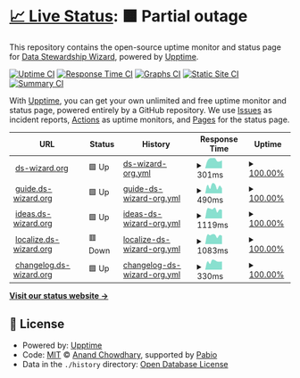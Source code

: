 # [📈 Live Status](https://ds-wizard.github.io/status): <!--live status--> **🟧 Partial outage**

This repository contains the open-source uptime monitor and status page for [Data Stewardship Wizard](https://ds-wizard.org), powered by [Upptime](https://github.com/upptime/upptime).

[![Uptime CI](https://github.com/ds-wizard/status/workflows/Uptime%20CI/badge.svg)](https://github.com/ds-wizard/status/actions?query=workflow%3A%22Uptime+CI%22)
[![Response Time CI](https://github.com/ds-wizard/status/workflows/Response%20Time%20CI/badge.svg)](https://github.com/ds-wizard/status/actions?query=workflow%3A%22Response+Time+CI%22)
[![Graphs CI](https://github.com/ds-wizard/status/workflows/Graphs%20CI/badge.svg)](https://github.com/ds-wizard/status/actions?query=workflow%3A%22Graphs+CI%22)
[![Static Site CI](https://github.com/ds-wizard/status/workflows/Static%20Site%20CI/badge.svg)](https://github.com/ds-wizard/status/actions?query=workflow%3A%22Static+Site+CI%22)
[![Summary CI](https://github.com/ds-wizard/status/workflows/Summary%20CI/badge.svg)](https://github.com/ds-wizard/status/actions?query=workflow%3A%22Summary+CI%22)

With [Upptime](https://upptime.js.org), you can get your own unlimited and free uptime monitor and status page, powered entirely by a GitHub repository. We use [Issues](https://github.com/ds-wizard/status/issues) as incident reports, [Actions](https://github.com/ds-wizard/status/actions) as uptime monitors, and [Pages](https://ds-wizard.github.io/status) for the status page.

<!--start: status pages-->
<!-- This summary is generated by Upptime (https://github.com/upptime/upptime) -->
<!-- Do not edit this manually, your changes will be overwritten -->
<!-- prettier-ignore -->
| URL | Status | History | Response Time | Uptime |
| --- | ------ | ------- | ------------- | ------ |
| <img alt="" src="https://icons.duckduckgo.com/ip3/ds-wizard.org.ico" height="13"> [ds-wizard.org](https://ds-wizard.org) | 🟩 Up | [ds-wizard-org.yml](https://github.com/ds-wizard/status/commits/HEAD/history/ds-wizard-org.yml) | <details><summary><img alt="Response time graph" src="./graphs/ds-wizard-org/response-time-week.png" height="20"> 301ms</summary><br><a href="https://ds-wizard.github.io/status/history/ds-wizard-org"><img alt="Response time 284" src="https://img.shields.io/endpoint?url=https%3A%2F%2Fraw.githubusercontent.com%2Fds-wizard%2Fstatus%2FHEAD%2Fapi%2Fds-wizard-org%2Fresponse-time.json"></a><br><a href="https://ds-wizard.github.io/status/history/ds-wizard-org"><img alt="24-hour response time 279" src="https://img.shields.io/endpoint?url=https%3A%2F%2Fraw.githubusercontent.com%2Fds-wizard%2Fstatus%2FHEAD%2Fapi%2Fds-wizard-org%2Fresponse-time-day.json"></a><br><a href="https://ds-wizard.github.io/status/history/ds-wizard-org"><img alt="7-day response time 301" src="https://img.shields.io/endpoint?url=https%3A%2F%2Fraw.githubusercontent.com%2Fds-wizard%2Fstatus%2FHEAD%2Fapi%2Fds-wizard-org%2Fresponse-time-week.json"></a><br><a href="https://ds-wizard.github.io/status/history/ds-wizard-org"><img alt="30-day response time 294" src="https://img.shields.io/endpoint?url=https%3A%2F%2Fraw.githubusercontent.com%2Fds-wizard%2Fstatus%2FHEAD%2Fapi%2Fds-wizard-org%2Fresponse-time-month.json"></a><br><a href="https://ds-wizard.github.io/status/history/ds-wizard-org"><img alt="1-year response time 284" src="https://img.shields.io/endpoint?url=https%3A%2F%2Fraw.githubusercontent.com%2Fds-wizard%2Fstatus%2FHEAD%2Fapi%2Fds-wizard-org%2Fresponse-time-year.json"></a></details> | <details><summary><a href="https://ds-wizard.github.io/status/history/ds-wizard-org">100.00%</a></summary><a href="https://ds-wizard.github.io/status/history/ds-wizard-org"><img alt="All-time uptime 100.00%" src="https://img.shields.io/endpoint?url=https%3A%2F%2Fraw.githubusercontent.com%2Fds-wizard%2Fstatus%2FHEAD%2Fapi%2Fds-wizard-org%2Fuptime.json"></a><br><a href="https://ds-wizard.github.io/status/history/ds-wizard-org"><img alt="24-hour uptime 100.00%" src="https://img.shields.io/endpoint?url=https%3A%2F%2Fraw.githubusercontent.com%2Fds-wizard%2Fstatus%2FHEAD%2Fapi%2Fds-wizard-org%2Fuptime-day.json"></a><br><a href="https://ds-wizard.github.io/status/history/ds-wizard-org"><img alt="7-day uptime 100.00%" src="https://img.shields.io/endpoint?url=https%3A%2F%2Fraw.githubusercontent.com%2Fds-wizard%2Fstatus%2FHEAD%2Fapi%2Fds-wizard-org%2Fuptime-week.json"></a><br><a href="https://ds-wizard.github.io/status/history/ds-wizard-org"><img alt="30-day uptime 100.00%" src="https://img.shields.io/endpoint?url=https%3A%2F%2Fraw.githubusercontent.com%2Fds-wizard%2Fstatus%2FHEAD%2Fapi%2Fds-wizard-org%2Fuptime-month.json"></a><br><a href="https://ds-wizard.github.io/status/history/ds-wizard-org"><img alt="1-year uptime 100.00%" src="https://img.shields.io/endpoint?url=https%3A%2F%2Fraw.githubusercontent.com%2Fds-wizard%2Fstatus%2FHEAD%2Fapi%2Fds-wizard-org%2Fuptime-year.json"></a></details>
| <img alt="" src="https://icons.duckduckgo.com/ip3/guide.ds-wizard.org.ico" height="13"> [guide.ds-wizard.org](https://guide.ds-wizard.org) | 🟩 Up | [guide-ds-wizard-org.yml](https://github.com/ds-wizard/status/commits/HEAD/history/guide-ds-wizard-org.yml) | <details><summary><img alt="Response time graph" src="./graphs/guide-ds-wizard-org/response-time-week.png" height="20"> 490ms</summary><br><a href="https://ds-wizard.github.io/status/history/guide-ds-wizard-org"><img alt="Response time 407" src="https://img.shields.io/endpoint?url=https%3A%2F%2Fraw.githubusercontent.com%2Fds-wizard%2Fstatus%2FHEAD%2Fapi%2Fguide-ds-wizard-org%2Fresponse-time.json"></a><br><a href="https://ds-wizard.github.io/status/history/guide-ds-wizard-org"><img alt="24-hour response time 343" src="https://img.shields.io/endpoint?url=https%3A%2F%2Fraw.githubusercontent.com%2Fds-wizard%2Fstatus%2FHEAD%2Fapi%2Fguide-ds-wizard-org%2Fresponse-time-day.json"></a><br><a href="https://ds-wizard.github.io/status/history/guide-ds-wizard-org"><img alt="7-day response time 490" src="https://img.shields.io/endpoint?url=https%3A%2F%2Fraw.githubusercontent.com%2Fds-wizard%2Fstatus%2FHEAD%2Fapi%2Fguide-ds-wizard-org%2Fresponse-time-week.json"></a><br><a href="https://ds-wizard.github.io/status/history/guide-ds-wizard-org"><img alt="30-day response time 418" src="https://img.shields.io/endpoint?url=https%3A%2F%2Fraw.githubusercontent.com%2Fds-wizard%2Fstatus%2FHEAD%2Fapi%2Fguide-ds-wizard-org%2Fresponse-time-month.json"></a><br><a href="https://ds-wizard.github.io/status/history/guide-ds-wizard-org"><img alt="1-year response time 407" src="https://img.shields.io/endpoint?url=https%3A%2F%2Fraw.githubusercontent.com%2Fds-wizard%2Fstatus%2FHEAD%2Fapi%2Fguide-ds-wizard-org%2Fresponse-time-year.json"></a></details> | <details><summary><a href="https://ds-wizard.github.io/status/history/guide-ds-wizard-org">100.00%</a></summary><a href="https://ds-wizard.github.io/status/history/guide-ds-wizard-org"><img alt="All-time uptime 100.00%" src="https://img.shields.io/endpoint?url=https%3A%2F%2Fraw.githubusercontent.com%2Fds-wizard%2Fstatus%2FHEAD%2Fapi%2Fguide-ds-wizard-org%2Fuptime.json"></a><br><a href="https://ds-wizard.github.io/status/history/guide-ds-wizard-org"><img alt="24-hour uptime 100.00%" src="https://img.shields.io/endpoint?url=https%3A%2F%2Fraw.githubusercontent.com%2Fds-wizard%2Fstatus%2FHEAD%2Fapi%2Fguide-ds-wizard-org%2Fuptime-day.json"></a><br><a href="https://ds-wizard.github.io/status/history/guide-ds-wizard-org"><img alt="7-day uptime 100.00%" src="https://img.shields.io/endpoint?url=https%3A%2F%2Fraw.githubusercontent.com%2Fds-wizard%2Fstatus%2FHEAD%2Fapi%2Fguide-ds-wizard-org%2Fuptime-week.json"></a><br><a href="https://ds-wizard.github.io/status/history/guide-ds-wizard-org"><img alt="30-day uptime 100.00%" src="https://img.shields.io/endpoint?url=https%3A%2F%2Fraw.githubusercontent.com%2Fds-wizard%2Fstatus%2FHEAD%2Fapi%2Fguide-ds-wizard-org%2Fuptime-month.json"></a><br><a href="https://ds-wizard.github.io/status/history/guide-ds-wizard-org"><img alt="1-year uptime 100.00%" src="https://img.shields.io/endpoint?url=https%3A%2F%2Fraw.githubusercontent.com%2Fds-wizard%2Fstatus%2FHEAD%2Fapi%2Fguide-ds-wizard-org%2Fuptime-year.json"></a></details>
| <img alt="" src="https://icons.duckduckgo.com/ip3/ideas.ds-wizard.org.ico" height="13"> [ideas.ds-wizard.org](https://ideas.ds-wizard.org) | 🟩 Up | [ideas-ds-wizard-org.yml](https://github.com/ds-wizard/status/commits/HEAD/history/ideas-ds-wizard-org.yml) | <details><summary><img alt="Response time graph" src="./graphs/ideas-ds-wizard-org/response-time-week.png" height="20"> 1119ms</summary><br><a href="https://ds-wizard.github.io/status/history/ideas-ds-wizard-org"><img alt="Response time 1087" src="https://img.shields.io/endpoint?url=https%3A%2F%2Fraw.githubusercontent.com%2Fds-wizard%2Fstatus%2FHEAD%2Fapi%2Fideas-ds-wizard-org%2Fresponse-time.json"></a><br><a href="https://ds-wizard.github.io/status/history/ideas-ds-wizard-org"><img alt="24-hour response time 1059" src="https://img.shields.io/endpoint?url=https%3A%2F%2Fraw.githubusercontent.com%2Fds-wizard%2Fstatus%2FHEAD%2Fapi%2Fideas-ds-wizard-org%2Fresponse-time-day.json"></a><br><a href="https://ds-wizard.github.io/status/history/ideas-ds-wizard-org"><img alt="7-day response time 1119" src="https://img.shields.io/endpoint?url=https%3A%2F%2Fraw.githubusercontent.com%2Fds-wizard%2Fstatus%2FHEAD%2Fapi%2Fideas-ds-wizard-org%2Fresponse-time-week.json"></a><br><a href="https://ds-wizard.github.io/status/history/ideas-ds-wizard-org"><img alt="30-day response time 1112" src="https://img.shields.io/endpoint?url=https%3A%2F%2Fraw.githubusercontent.com%2Fds-wizard%2Fstatus%2FHEAD%2Fapi%2Fideas-ds-wizard-org%2Fresponse-time-month.json"></a><br><a href="https://ds-wizard.github.io/status/history/ideas-ds-wizard-org"><img alt="1-year response time 1087" src="https://img.shields.io/endpoint?url=https%3A%2F%2Fraw.githubusercontent.com%2Fds-wizard%2Fstatus%2FHEAD%2Fapi%2Fideas-ds-wizard-org%2Fresponse-time-year.json"></a></details> | <details><summary><a href="https://ds-wizard.github.io/status/history/ideas-ds-wizard-org">100.00%</a></summary><a href="https://ds-wizard.github.io/status/history/ideas-ds-wizard-org"><img alt="All-time uptime 99.64%" src="https://img.shields.io/endpoint?url=https%3A%2F%2Fraw.githubusercontent.com%2Fds-wizard%2Fstatus%2FHEAD%2Fapi%2Fideas-ds-wizard-org%2Fuptime.json"></a><br><a href="https://ds-wizard.github.io/status/history/ideas-ds-wizard-org"><img alt="24-hour uptime 100.00%" src="https://img.shields.io/endpoint?url=https%3A%2F%2Fraw.githubusercontent.com%2Fds-wizard%2Fstatus%2FHEAD%2Fapi%2Fideas-ds-wizard-org%2Fuptime-day.json"></a><br><a href="https://ds-wizard.github.io/status/history/ideas-ds-wizard-org"><img alt="7-day uptime 100.00%" src="https://img.shields.io/endpoint?url=https%3A%2F%2Fraw.githubusercontent.com%2Fds-wizard%2Fstatus%2FHEAD%2Fapi%2Fideas-ds-wizard-org%2Fuptime-week.json"></a><br><a href="https://ds-wizard.github.io/status/history/ideas-ds-wizard-org"><img alt="30-day uptime 100.00%" src="https://img.shields.io/endpoint?url=https%3A%2F%2Fraw.githubusercontent.com%2Fds-wizard%2Fstatus%2FHEAD%2Fapi%2Fideas-ds-wizard-org%2Fuptime-month.json"></a><br><a href="https://ds-wizard.github.io/status/history/ideas-ds-wizard-org"><img alt="1-year uptime 99.64%" src="https://img.shields.io/endpoint?url=https%3A%2F%2Fraw.githubusercontent.com%2Fds-wizard%2Fstatus%2FHEAD%2Fapi%2Fideas-ds-wizard-org%2Fuptime-year.json"></a></details>
| <img alt="" src="https://icons.duckduckgo.com/ip3/localize.ds-wizard.org.ico" height="13"> [localize.ds-wizard.org](https://localize.ds-wizard.org) | 🟥 Down | [localize-ds-wizard-org.yml](https://github.com/ds-wizard/status/commits/HEAD/history/localize-ds-wizard-org.yml) | <details><summary><img alt="Response time graph" src="./graphs/localize-ds-wizard-org/response-time-week.png" height="20"> 1083ms</summary><br><a href="https://ds-wizard.github.io/status/history/localize-ds-wizard-org"><img alt="Response time 1196" src="https://img.shields.io/endpoint?url=https%3A%2F%2Fraw.githubusercontent.com%2Fds-wizard%2Fstatus%2FHEAD%2Fapi%2Flocalize-ds-wizard-org%2Fresponse-time.json"></a><br><a href="https://ds-wizard.github.io/status/history/localize-ds-wizard-org"><img alt="24-hour response time 1034" src="https://img.shields.io/endpoint?url=https%3A%2F%2Fraw.githubusercontent.com%2Fds-wizard%2Fstatus%2FHEAD%2Fapi%2Flocalize-ds-wizard-org%2Fresponse-time-day.json"></a><br><a href="https://ds-wizard.github.io/status/history/localize-ds-wizard-org"><img alt="7-day response time 1083" src="https://img.shields.io/endpoint?url=https%3A%2F%2Fraw.githubusercontent.com%2Fds-wizard%2Fstatus%2FHEAD%2Fapi%2Flocalize-ds-wizard-org%2Fresponse-time-week.json"></a><br><a href="https://ds-wizard.github.io/status/history/localize-ds-wizard-org"><img alt="30-day response time 1189" src="https://img.shields.io/endpoint?url=https%3A%2F%2Fraw.githubusercontent.com%2Fds-wizard%2Fstatus%2FHEAD%2Fapi%2Flocalize-ds-wizard-org%2Fresponse-time-month.json"></a><br><a href="https://ds-wizard.github.io/status/history/localize-ds-wizard-org"><img alt="1-year response time 1196" src="https://img.shields.io/endpoint?url=https%3A%2F%2Fraw.githubusercontent.com%2Fds-wizard%2Fstatus%2FHEAD%2Fapi%2Flocalize-ds-wizard-org%2Fresponse-time-year.json"></a></details> | <details><summary><a href="https://ds-wizard.github.io/status/history/localize-ds-wizard-org">100.00%</a></summary><a href="https://ds-wizard.github.io/status/history/localize-ds-wizard-org"><img alt="All-time uptime 99.64%" src="https://img.shields.io/endpoint?url=https%3A%2F%2Fraw.githubusercontent.com%2Fds-wizard%2Fstatus%2FHEAD%2Fapi%2Flocalize-ds-wizard-org%2Fuptime.json"></a><br><a href="https://ds-wizard.github.io/status/history/localize-ds-wizard-org"><img alt="24-hour uptime 99.99%" src="https://img.shields.io/endpoint?url=https%3A%2F%2Fraw.githubusercontent.com%2Fds-wizard%2Fstatus%2FHEAD%2Fapi%2Flocalize-ds-wizard-org%2Fuptime-day.json"></a><br><a href="https://ds-wizard.github.io/status/history/localize-ds-wizard-org"><img alt="7-day uptime 100.00%" src="https://img.shields.io/endpoint?url=https%3A%2F%2Fraw.githubusercontent.com%2Fds-wizard%2Fstatus%2FHEAD%2Fapi%2Flocalize-ds-wizard-org%2Fuptime-week.json"></a><br><a href="https://ds-wizard.github.io/status/history/localize-ds-wizard-org"><img alt="30-day uptime 100.00%" src="https://img.shields.io/endpoint?url=https%3A%2F%2Fraw.githubusercontent.com%2Fds-wizard%2Fstatus%2FHEAD%2Fapi%2Flocalize-ds-wizard-org%2Fuptime-month.json"></a><br><a href="https://ds-wizard.github.io/status/history/localize-ds-wizard-org"><img alt="1-year uptime 99.64%" src="https://img.shields.io/endpoint?url=https%3A%2F%2Fraw.githubusercontent.com%2Fds-wizard%2Fstatus%2FHEAD%2Fapi%2Flocalize-ds-wizard-org%2Fuptime-year.json"></a></details>
| <img alt="" src="https://icons.duckduckgo.com/ip3/changelog.ds-wizard.org.ico" height="13"> [changelog.ds-wizard.org](https://changelog.ds-wizard.org) | 🟩 Up | [changelog-ds-wizard-org.yml](https://github.com/ds-wizard/status/commits/HEAD/history/changelog-ds-wizard-org.yml) | <details><summary><img alt="Response time graph" src="./graphs/changelog-ds-wizard-org/response-time-week.png" height="20"> 330ms</summary><br><a href="https://ds-wizard.github.io/status/history/changelog-ds-wizard-org"><img alt="Response time 265" src="https://img.shields.io/endpoint?url=https%3A%2F%2Fraw.githubusercontent.com%2Fds-wizard%2Fstatus%2FHEAD%2Fapi%2Fchangelog-ds-wizard-org%2Fresponse-time.json"></a><br><a href="https://ds-wizard.github.io/status/history/changelog-ds-wizard-org"><img alt="24-hour response time 326" src="https://img.shields.io/endpoint?url=https%3A%2F%2Fraw.githubusercontent.com%2Fds-wizard%2Fstatus%2FHEAD%2Fapi%2Fchangelog-ds-wizard-org%2Fresponse-time-day.json"></a><br><a href="https://ds-wizard.github.io/status/history/changelog-ds-wizard-org"><img alt="7-day response time 330" src="https://img.shields.io/endpoint?url=https%3A%2F%2Fraw.githubusercontent.com%2Fds-wizard%2Fstatus%2FHEAD%2Fapi%2Fchangelog-ds-wizard-org%2Fresponse-time-week.json"></a><br><a href="https://ds-wizard.github.io/status/history/changelog-ds-wizard-org"><img alt="30-day response time 269" src="https://img.shields.io/endpoint?url=https%3A%2F%2Fraw.githubusercontent.com%2Fds-wizard%2Fstatus%2FHEAD%2Fapi%2Fchangelog-ds-wizard-org%2Fresponse-time-month.json"></a><br><a href="https://ds-wizard.github.io/status/history/changelog-ds-wizard-org"><img alt="1-year response time 265" src="https://img.shields.io/endpoint?url=https%3A%2F%2Fraw.githubusercontent.com%2Fds-wizard%2Fstatus%2FHEAD%2Fapi%2Fchangelog-ds-wizard-org%2Fresponse-time-year.json"></a></details> | <details><summary><a href="https://ds-wizard.github.io/status/history/changelog-ds-wizard-org">100.00%</a></summary><a href="https://ds-wizard.github.io/status/history/changelog-ds-wizard-org"><img alt="All-time uptime 100.00%" src="https://img.shields.io/endpoint?url=https%3A%2F%2Fraw.githubusercontent.com%2Fds-wizard%2Fstatus%2FHEAD%2Fapi%2Fchangelog-ds-wizard-org%2Fuptime.json"></a><br><a href="https://ds-wizard.github.io/status/history/changelog-ds-wizard-org"><img alt="24-hour uptime 100.00%" src="https://img.shields.io/endpoint?url=https%3A%2F%2Fraw.githubusercontent.com%2Fds-wizard%2Fstatus%2FHEAD%2Fapi%2Fchangelog-ds-wizard-org%2Fuptime-day.json"></a><br><a href="https://ds-wizard.github.io/status/history/changelog-ds-wizard-org"><img alt="7-day uptime 100.00%" src="https://img.shields.io/endpoint?url=https%3A%2F%2Fraw.githubusercontent.com%2Fds-wizard%2Fstatus%2FHEAD%2Fapi%2Fchangelog-ds-wizard-org%2Fuptime-week.json"></a><br><a href="https://ds-wizard.github.io/status/history/changelog-ds-wizard-org"><img alt="30-day uptime 100.00%" src="https://img.shields.io/endpoint?url=https%3A%2F%2Fraw.githubusercontent.com%2Fds-wizard%2Fstatus%2FHEAD%2Fapi%2Fchangelog-ds-wizard-org%2Fuptime-month.json"></a><br><a href="https://ds-wizard.github.io/status/history/changelog-ds-wizard-org"><img alt="1-year uptime 100.00%" src="https://img.shields.io/endpoint?url=https%3A%2F%2Fraw.githubusercontent.com%2Fds-wizard%2Fstatus%2FHEAD%2Fapi%2Fchangelog-ds-wizard-org%2Fuptime-year.json"></a></details>

<!--end: status pages-->

[**Visit our status website →**](https://ds-wizard.github.io/status)

## 📄 License

- Powered by: [Upptime](https://github.com/upptime/upptime)
- Code: [MIT](./LICENSE) © [Anand Chowdhary](https://anandchowdhary.com), supported by [Pabio](https://pabio.com)
- Data in the `./history` directory: [Open Database License](https://opendatacommons.org/licenses/odbl/1-0/)

